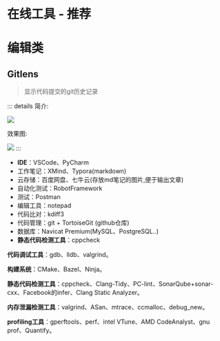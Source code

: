 # 在线工具 - 推荐

# 编辑类

## Gitlens

> 显示代码提交的git历史记录

::: details
简介:

![](/_images/daily-use/tools/vscode/gitlens.png)

效果图:

![](/_images/daily-use/tools/vscode/gitlens效果图.png)
::: 

* **IDE**：VSCode、PyCharm
* 工作笔记：XMind、Typora(markdown)
* 云存储：百度网盘、七牛云(存放md笔记的图片,便于输出文章)
* 自动化测试：RobotFramework
* 测试：Postman
* 编辑工具：notepad
* 代码比对：kdiff3
* 代码管理：git + TortoiseGit (github仓库)
* 数据库：Navicat Premium(MySQL、PostgreSQL..)
* **静态代码检测工具**：cppcheck

**代码调试工具**：gdb、lldb、valgrind。

**构建系统**：CMake、Bazel、Ninja。

**静态代码检测工具**：cppcheck、Clang-Tidy、PC-lint、SonarQube+sonar-cxx、Facebook的infer、Clang Static Analyzer。

**内存泄漏检测工具**：valgrind、ASan、mtrace、ccmalloc、debug_new。

**profiling工具**：gperftools、perf、intel VTune、AMD CodeAnalyst、gnu prof、Quantify。